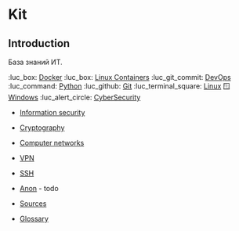 # Kit
## Introduction
База знаний ИТ.


:luc_box: [Docker](materials/docker.md)
:luc_box: [Linux Containers](materials/lxc.md)
:luc_git_commit: [DevOps](materials/devops.md)
:luc_command: [Python](materials/python.md)
:luc_github: [Git](materials/git.md)
:luc_terminal_square: [Linux](materials/linux.md)
🪟 [Windows](materials/windows.md)
:luc_alert_circle:  [CyberSecurity](materials/cybersecurity.md)
- [Information security](materials/infosec.md)
- [Cryptography](materials/crypto.md)
- [Computer networks](materials/networks.md)
- [VPN](materials/vpn.md)
- [SSH](materials/ssh.md)
- [Anon](materials/anon.md) - todo

- [Sources](materials/links.md)
- [Glossary](materials/glossary.md)
